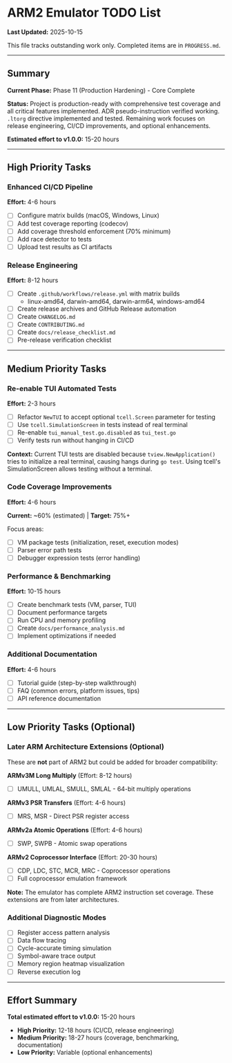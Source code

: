 # ARM2 Emulator TODO List

**Last Updated:** 2025-10-15

This file tracks outstanding work only. Completed items are in `PROGRESS.md`.

---

## Summary

**Current Phase:** Phase 11 (Production Hardening) - Core Complete

**Status:** Project is production-ready with comprehensive test coverage and all critical features implemented. ADR pseudo-instruction verified working. `.ltorg` directive implemented and tested. Remaining work focuses on release engineering, CI/CD improvements, and optional enhancements.

**Estimated effort to v1.0.0:** 15-20 hours

---

## High Priority Tasks

### Enhanced CI/CD Pipeline
**Effort:** 4-6 hours

- [ ] Configure matrix builds (macOS, Windows, Linux)
- [ ] Add test coverage reporting (codecov)
- [ ] Add coverage threshold enforcement (70% minimum)
- [ ] Add race detector to tests
- [ ] Upload test results as CI artifacts

### Release Engineering
**Effort:** 8-12 hours

- [ ] Create `.github/workflows/release.yml` with matrix builds
  - linux-amd64, darwin-amd64, darwin-arm64, windows-amd64
- [ ] Create release archives and GitHub Release automation
- [ ] Create `CHANGELOG.md`
- [ ] Create `CONTRIBUTING.md`
- [ ] Create `docs/release_checklist.md`
- [ ] Pre-release verification checklist

---

## Medium Priority Tasks

### Re-enable TUI Automated Tests
**Effort:** 2-3 hours

- [ ] Refactor `NewTUI` to accept optional `tcell.Screen` parameter for testing
- [ ] Use `tcell.SimulationScreen` in tests instead of real terminal
- [ ] Re-enable `tui_manual_test.go.disabled` as `tui_test.go`
- [ ] Verify tests run without hanging in CI/CD

**Context:** Current TUI tests are disabled because `tview.NewApplication()` tries to initialize a real terminal, causing hangs during `go test`. Using tcell's SimulationScreen allows testing without a terminal.

### Code Coverage Improvements
**Effort:** 4-6 hours

**Current:** ~60% (estimated) | **Target:** 75%+

Focus areas:
- [ ] VM package tests (initialization, reset, execution modes)
- [ ] Parser error path tests
- [ ] Debugger expression tests (error handling)

### Performance & Benchmarking
**Effort:** 10-15 hours

- [ ] Create benchmark tests (VM, parser, TUI)
- [ ] Document performance targets
- [ ] Run CPU and memory profiling
- [ ] Create `docs/performance_analysis.md`
- [ ] Implement optimizations if needed

### Additional Documentation
**Effort:** 4-6 hours

- [ ] Tutorial guide (step-by-step walkthrough)
- [ ] FAQ (common errors, platform issues, tips)
- [ ] API reference documentation

---

## Low Priority Tasks (Optional)

### Later ARM Architecture Extensions (Optional)

These are **not** part of ARM2 but could be added for broader compatibility:

**ARMv3M Long Multiply** (Effort: 8-12 hours)
- [ ] UMULL, UMLAL, SMULL, SMLAL - 64-bit multiply operations

**ARMv3 PSR Transfers** (Effort: 4-6 hours)
- [ ] MRS, MSR - Direct PSR register access

**ARMv2a Atomic Operations** (Effort: 4-6 hours)
- [ ] SWP, SWPB - Atomic swap operations

**ARMv2 Coprocessor Interface** (Effort: 20-30 hours)
- [ ] CDP, LDC, STC, MCR, MRC - Coprocessor operations
- [ ] Full coprocessor emulation framework

**Note:** The emulator has complete ARM2 instruction set coverage. These extensions are from later architectures.

### Additional Diagnostic Modes

- [ ] Register access pattern analysis
- [ ] Data flow tracing
- [ ] Cycle-accurate timing simulation
- [ ] Symbol-aware trace output
- [ ] Memory region heatmap visualization
- [ ] Reverse execution log

---

## Effort Summary

**Total estimated effort to v1.0.0:** 15-20 hours

- **High Priority:** 12-18 hours (CI/CD, release engineering)
- **Medium Priority:** 18-27 hours (coverage, benchmarking, documentation)
- **Low Priority:** Variable (optional enhancements)
